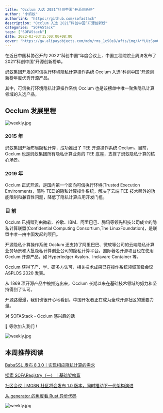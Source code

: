 ```yaml
---
title: "Occlum 入选 2021“科创中国”开源创新榜"
author: "小蚂蚁"
authorlink: "https://github.com/sofastack"
description: "Occlum 入选 2021“科创中国”开源创新榜"
categories: "SOFAStack"
tags: ["SOFAStack"]
date: 2022-03-03T15:00:00+08:00
cover: "https://gw.alipayobjects.com/mdn/rms_1c90e8/afts/img/A*YLUzSpoQQaUAAAAAAAAAAAAAARQnAQ"
---
```


在近日中国科协召开的 2022“科创中国”年度会议上，中国工程院院士周济发布了 2021“科创中国”开源创新榜单。

蚂蚁集团开发的可信执行环境隐私计算操作系统 Occlum 入选“科创中国”开源创新榜年度优秀开源产品。

其中，可信执行环境隐私计算操作系统 Occlum 也是该榜单中唯一聚焦隐私计算领域的入选产品。

## Occlum 发展里程

![weekly.jpg](https://gw.alipayobjects.com/mdn/rms_1c90e8/afts/img/A*N7k3QZCEGNIAAAAAAAAAAAAAARQnAQ)

### 2015 年

蚂蚁集团开始布局隐私计算，成功推出了 TEE 开源操作系统 Occlum。目前，Occlum 也是蚂蚁集团所有隐私计算业务的 TEE 底座，支撑了蚂蚁隐私计算的核心场景。

### 2019 年

Occlum 正式开源，是国内第一个面向可信执行环境(Trusted Execution Environments，简称 TEE)的隐私计算操作系统，解决了云端 TEE 技术额外的功能限制和兼容性问题，降低了隐私计算应用开发门槛。

### 目 前

Occlum 已捐赠到由微软、谷歌、IBM、阿里巴巴、腾讯等领先科技公司成立的隐私计算联盟(Confidential Computing Consortium,The LinuxFoundation)，是联盟中唯一由中国发起的项目。

开源隐私计算操作系统 Occlum 还支持了阿里巴巴、微软等公司的云端隐私计算业务场景和大批隐私计算创业公司的隐私计算平台。国际著名开源项目也在使用 Occlum 开源产品，如 Hyperledger Avalon、Inclavare Container 等。

Occlum 获得了产、学、研多方认可，相关技术成果已在操作系统领域顶级会议 ASPLOS 2020 发表。

从 1869 项开源产品中被推选出来，Occlum 长期以来在基础技术领域的努力和坚持得到了认可。

开源路漫漫，我们也很开心地看到，中国开发者正在成为全球开源社区的重要力量。

对 SOFAStack - Occlum 感兴趣的话 

👏 等你加入我们！

![weekly.jpg](https://gw.alipayobjects.com/mdn/rms_1c90e8/afts/img/A*jCJrRqOZbSoAAAAAAAAAAAAAARQnAQ)

## 本周推荐阅读

[BabaSSL 发布 8.3.0｜实现相应隐私计算的需求](https://mp.weixin.qq.com/s?__biz=MzUzMzU5Mjc1Nw==&mid=2247502271&idx=1&sn=861bcea32cc766721bb6fd95361ef6eb&chksm=faa32665cdd4af73dcc42c51f79e6c61035cddf95ecad822ea6e85cb188c60cb85c9b8027484&scene=21)

[探索 SOFARegistry（一）｜基础架构篇](https://mp.weixin.qq.com/s?__biz=MzUzMzU5Mjc1Nw==&mid=2247502139&idx=1&sn=015419fdc360c07030cf147cbfb1cf2f&chksm=faa326e1cdd4aff71d498bbdcdf3e2bf83e53a7a0cfc6c01ff123860e074d199411191b3ea13&scene=21)

[社区会议｜MOSN 社区将会发布 1.0 版本，同时推动下一代架构演进](https://mp.weixin.qq.com/s?__biz=MzUzMzU5Mjc1Nw==&mid=2247502035&idx=1&sn=7854ee79b923d5431903f787ff9edc73&chksm=faa32709cdd4ae1fce7b031a5ceed38018dbcc61da42024649d8ef0c5b39d823d508004239a8&scene=21)

[从 generator 的角度看 Rust 异步代码](https://mp.weixin.qq.com/s?__biz=MzUzMzU5Mjc1Nw==&mid=2247501998&idx=1&sn=f4af7f799bd56e2a4a4196473dca1fc1&chksm=faa32774cdd4ae6288f0ef87907e3c4af82794e684972e63a00cf4741d03fbde75273e0bd27e&scene=21)

![weekly.jpg](https://gw.alipayobjects.com/mdn/rms_1c90e8/afts/img/A*tvfDQLxTbsgAAAAAAAAAAAAAARQnAQ)
